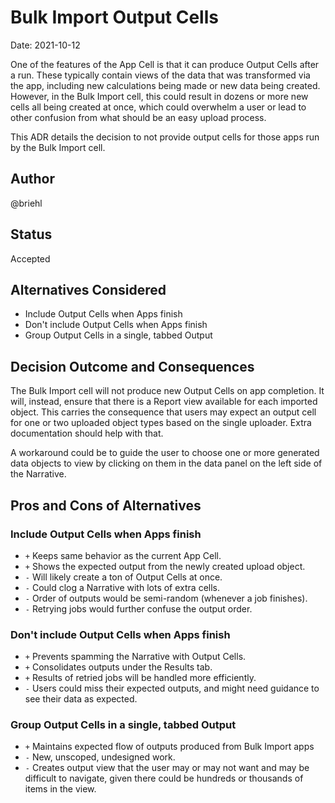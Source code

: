 # Bulk Import Output Cells

Date: 2021-10-12

One of the features of the App Cell is that it can produce Output Cells after a run. These typically contain views of the data that was transformed via the app, including new calculations being made or new data being created. However, in the Bulk Import cell, this could result in dozens or more new cells all being created at once, which could overwhelm a user or lead to other confusion from what should be an easy upload process.

This ADR details the decision to not provide output cells for those apps run by the Bulk Import cell.

## Author

@briehl

## Status

Accepted

## Alternatives Considered

* Include Output Cells when Apps finish
* Don't include Output Cells when Apps finish
* Group Output Cells in a single, tabbed Output

## Decision Outcome and Consequences

The Bulk Import cell will not produce new Output Cells on app completion. It will, instead, ensure that there is a Report view available for each imported object. This carries the consequence that users may expect an output cell for one or two uploaded object types based on the single uploader. Extra documentation should help with that.

A workaround could be to guide the user to choose one or more generated data objects to view by clicking on them in the data panel on the left side of the Narrative.

## Pros and Cons of Alternatives

### Include Output Cells when Apps finish

* `+` Keeps same behavior as the current App Cell.
* `+` Shows the expected output from the newly created upload object.
* `-` Will likely create a ton of Output Cells at once.
* `-` Could clog a Narrative with lots of extra cells.
* `-` Order of outputs would be semi-random (whenever a job finishes).
* `-` Retrying jobs would further confuse the output order.

### Don't include Output Cells when Apps finish

* `+` Prevents spamming the Narrative with Output Cells.
* `+` Consolidates outputs under the Results tab.
* `+` Results of retried jobs will be handled more efficiently.
* `-` Users could miss their expected outputs, and might need guidance to see their data as expected.

### Group Output Cells in a single, tabbed Output

* `+` Maintains expected flow of outputs produced from Bulk Import apps
* `-` New, unscoped, undesigned work.
* `-` Creates output view that the user may or may not want and may be difficult to navigate, given there could be hundreds or thousands of items in the view.
